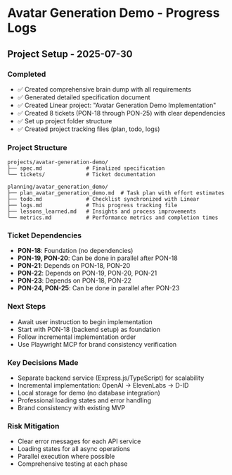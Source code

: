 # Avatar Generation Demo - Progress Logs

## Project Setup - 2025-07-30

### Completed
- ✅ Created comprehensive brain dump with all requirements
- ✅ Generated detailed specification document
- ✅ Created Linear project: "Avatar Generation Demo Implementation"
- ✅ Created 8 tickets (PON-18 through PON-25) with clear dependencies
- ✅ Set up project folder structure
- ✅ Created project tracking files (plan, todo, logs)

### Project Structure
```
projects/avatar-generation-demo/
├── spec.md              # Finalized specification
└── tickets/             # Ticket documentation

planning/avatar_generation_demo/
├── plan_avatar_generation_demo.md  # Task plan with effort estimates
├── todo.md              # Checklist synchronized with Linear
├── logs.md              # This progress tracking file
├── lessons_learned.md   # Insights and process improvements
└── metrics.md           # Performance metrics and completion times
```

### Ticket Dependencies
- **PON-18**: Foundation (no dependencies)
- **PON-19, PON-20**: Can be done in parallel after PON-18
- **PON-21**: Depends on PON-18, PON-20
- **PON-22**: Depends on PON-19, PON-20, PON-21
- **PON-23**: Depends on PON-18, PON-22
- **PON-24, PON-25**: Can be done in parallel after PON-23

### Next Steps
- Await user instruction to begin implementation
- Start with PON-18 (backend setup) as foundation
- Follow incremental implementation order
- Use Playwright MCP for brand consistency verification

### Key Decisions Made
- Separate backend service (Express.js/TypeScript) for scalability
- Incremental implementation: OpenAI → ElevenLabs → D-ID
- Local storage for demo (no database integration)
- Professional loading states and error handling
- Brand consistency with existing MVP

### Risk Mitigation
- Clear error messages for each API service
- Loading states for all async operations
- Parallel execution where possible
- Comprehensive testing at each phase 